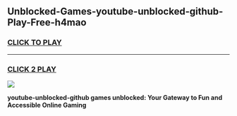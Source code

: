 
## Unblocked-Games-youtube-unblocked-github-Play-Free-h4mao
<h3>
<a href="https://premium76.site?title=youtube-unblocked-github&ref=23A">CLICK TO PLAY</a></h3>
<hr>

<h3>
<a href="https://premium76.site?title=youtube-unblocked-github&ref=23A">CLICK 2 PLAY</a>
  
</h3>

<a href="https://premium76.site?title=youtube-unblocked-github&ref=23A"><img src="https://clearcache.store/games.png"></a>


**youtube-unblocked-github games unblocked: Your Gateway to Fun and Accessible Online Gaming**
